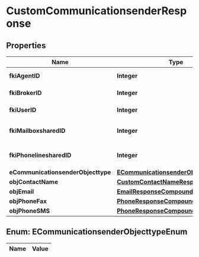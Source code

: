 

# CustomCommunicationsenderResponse

## Properties

Name | Type | Description | Notes
------------ | ------------- | ------------- | -------------
**fkiAgentID** | **Integer** | The unique ID of the Agent. |  [optional]
**fkiBrokerID** | **Integer** | The unique ID of the Broker. |  [optional]
**fkiUserID** | **Integer** | The unique ID of the User |  [optional]
**fkiMailboxsharedID** | **Integer** | The unique ID of the Mailboxshared |  [optional]
**fkiPhonelinesharedID** | **Integer** | The unique ID of the Phonelineshared |  [optional]
**eCommunicationsenderObjecttype** | [**ECommunicationsenderObjecttypeEnum**](#ECommunicationsenderObjecttypeEnum) |  | 
**objContactName** | [**CustomContactNameResponse**](CustomContactNameResponse.md) |  | 
**objEmail** | [**EmailResponseCompound**](EmailResponseCompound.md) |  |  [optional]
**objPhoneFax** | [**PhoneResponseCompound**](PhoneResponseCompound.md) |  |  [optional]
**objPhoneSMS** | [**PhoneResponseCompound**](PhoneResponseCompound.md) |  |  [optional]


## Enum: ECommunicationsenderObjecttypeEnum

Name | Value
---- | -----




